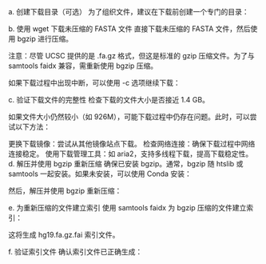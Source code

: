 a. 创建下载目录（可选）
为了组织文件，建议在下载前创建一个专门的目录：

b. 使用 wget 下载未压缩的 FASTA 文件
直接下载未压缩的 FASTA 文件，然后使用 bgzip 进行压缩。

注意：尽管 UCSC 提供的是 .fa.gz 格式，但这是标准的 gzip 压缩文件。为了与 samtools faidx 兼容，需重新使用 bgzip 压缩。

如果下载过程中出现中断，可以使用 -c 选项继续下载：

c. 验证下载文件的完整性
检查下载的文件大小是否接近 1.4 GB。

如果文件大小仍然较小（如 926M），可能下载过程中仍存在问题。此时，可以尝试以下方法：

更换下载镜像：尝试从其他镜像站点下载。
检查网络连接：确保下载过程中网络连接稳定。
使用下载管理工具：如 aria2，支持多线程下载，提高下载稳定性。
d. 解压并使用 bgzip 重新压缩
确保已安装 bgzip。通常，bgzip 随 htslib 或 samtools 一起安装。如果未安装，可以使用 Conda 安装：

然后，解压并使用 bgzip 重新压缩：

e. 为重新压缩的文件建立索引
使用 samtools faidx 为 bgzip 压缩的文件建立索引：

这将生成 hg19.fa.gz.fai 索引文件。

f. 验证索引文件
确认索引文件已正确生成：
